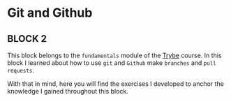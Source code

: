 # Git and Github

## BLOCK 2

This block belongs to the `fundamentals` module of the [Trybe](https://www.betrybe.com/) course. In this block I learned about how to use `git` and `Github` make `branches` and `pull requests`.

With that in mind, here you will find the exercises I developed to anchor the knowledge I gained throughout this block.